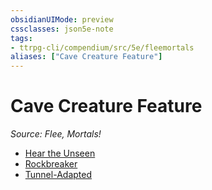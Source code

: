 ```yaml
---
obsidianUIMode: preview
cssclasses: json5e-note
tags:
- ttrpg-cli/compendium/src/5e/fleemortals
aliases: ["Cave Creature Feature"]
---
```

# Cave Creature Feature
*Source: Flee, Mortals!* 

- [Hear the Unseen](Misc%20Files/CLI/compendium/optional-features/hear-the-unseen-fleemortals.md)
- [Rockbreaker](Misc%20Files/CLI/compendium/optional-features/rockbreaker-fleemortals.md)
- [Tunnel-Adapted](Misc%20Files/CLI/compendium/optional-features/tunnel-adapted-fleemortals.md)